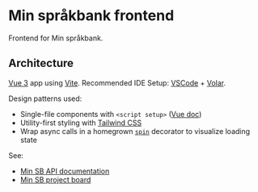 # Min språkbank frontend

Frontend for Min språkbank.

## Architecture

[Vue 3](https://v3.vuejs.org/) app using [Vite](https://vitejs.dev/). Recommended IDE Setup: [VSCode](https://code.visualstudio.com/) + [Volar](https://marketplace.visualstudio.com/items?itemName=johnsoncodehk.volar).

Design patterns used:

- Single-file components with `<script setup>` ([Vue doc](https://v3.vuejs.org/api/sfc-script-setup.html))
- Utility-first styling with [Tailwind CSS](https://tailwindcss.com/)
- Wrap async calls in a homegrown [`spin`](src/assets/spin.js) decorator to visualize loading state

See:

- [Min SB API documentation](https://ws.spraakbanken.gu.se/ws/min-sb/api-doc)
- [Min SB project board](https://github.com/orgs/spraakbanken/projects/10)
